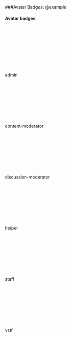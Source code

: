 ###Avatar Badges:
	@example
	<h4>Avatar badges</h4>
	<div class="icon-preview-group">
		<div class="icon-preview-card">
			<svg class="wds-icon-small">
				<use xmlns:xlink="http://www.w3.org/1999/xlink" xlink:href="#wds-avatar-badges-admin">
			</svg>
			<div class="icon-name">admin</div>
		</div>
		<div class="icon-preview-card">
			<svg class="wds-icon-small">
				<use xmlns:xlink="http://www.w3.org/1999/xlink" xlink:href="#wds-avatar-badges-content-moderator">
			</svg>
			<div class="icon-name">content-moderator</div>
		</div>
		<div class="icon-preview-card">
			<svg class="wds-icon-small">
				<use xmlns:xlink="http://www.w3.org/1999/xlink" xlink:href="#wds-avatar-badges-discussion-moderator">
			</svg>
			<div class="icon-name">discussion-moderator</div>
		</div>
		<div class="icon-preview-card">
			<svg class="wds-icon-small">
				<use xmlns:xlink="http://www.w3.org/1999/xlink" xlink:href="#wds-avatar-badges-helper">
			</svg>
			<div class="icon-name">helper</div>
		</div>
		<div class="icon-preview-card">
			<svg class="wds-icon-small">
				<use xmlns:xlink="http://www.w3.org/1999/xlink" xlink:href="#wds-avatar-badges-staff">
			</svg>
			<div class="icon-name">staff</div>
		</div>
		<div class="icon-preview-card">
			<svg class="wds-icon-small">
				<use xmlns:xlink="http://www.w3.org/1999/xlink" xlink:href="#wds-avatar-badges-vstf">
			</svg>
			<div class="icon-name">vstf</div>
		</div>
	</div>
